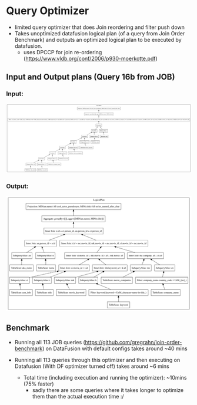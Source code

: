 # Query Optimizer
- limited query optimizer that does Join reordering and filter push down
- Takes unoptimized datafusion logical plan (of a query from Join Order Benchmark) and outputs an optimized logical plan to be executed by datafusion.
  - uses DPCCP for join re-ordering (https://www.vldb.org/conf/2006/p930-moerkotte.pdf)

## Input and Output plans (Query 16b from JOB)
### Input:
![input.svg](img/input.svg)
### Output:
![output.svg](img/output.svg)


## Benchmark
- Running all 113 JOB queries (https://github.com/gregrahn/join-order-benchmark) on DataFusion with default configs takes around ~40 mins


- Running all 113 queries through this optimizer and then executing on Datafusion (With DF optimizer turned off) takes around ~6 mins
  - Total time (including execution and running the optimizer): ~10mins (75% faster)
    - sadly there are some queries where it takes longer to optimize them than the actual execution time :/